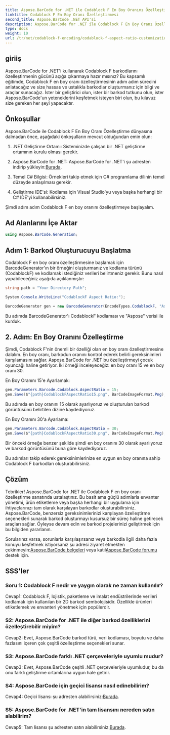 ```yaml
---
title: Aspose.BarCode for .NET ile Codablock F En Boy Oranını Özelleştirin
linktitle: Codablock F En Boy Oranı Özelleştirmesi
second_title: Aspose.BarCode .NET API'si
description: Aspose.BarCode for .NET ile Codablock F En Boy Oranı Özelleştirmesinde Ustalaşın. İhtiyaçlarınıza göre tasarlanmış hassas barkodları zahmetsizce oluşturun.
type: docs
weight: 10
url: /tr/net/codablock-f-encoding/codablock-f-aspect-ratio-customization/
---
```

## giriiş

Aspose.BarCode for .NET'i kullanarak Codablock F barkodlarını özelleştirmenin gücünü açığa çıkarmaya hazır mısınız? Bu kapsamlı eğitimde, Codablock F en boy oranı özelleştirmesinin adım adım sürecini anlatacağız ve size hassas ve ustalıkla barkodlar oluşturmanız için bilgi ve araçlar sunacağız. İster bir geliştirici olun, ister bir barkod tutkunu olun, ister Aspose.BarCode'un yeteneklerini keşfetmek isteyen biri olun, bu kılavuz size gereken her şeyi yapacaktır.

## Önkoşullar

Aspose.BarCode ile Codablock F En Boy Oranı Özelleştirme dünyasına dalmadan önce, aşağıdaki önkoşulların mevcut olduğundan emin olun:

1. .NET Geliştirme Ortamı: Sisteminizde çalışan bir .NET geliştirme ortamının kurulu olması gerekir.

2.  Aspose.BarCode for .NET: Aspose.BarCode for .NET'i şu adresten indirip yükleyin:[Burada](https://releases.aspose.com/barcode/net/).

3. Temel C# Bilgisi: Örnekleri takip etmek için C# programlama dilinin temel düzeyde anlaşılması gerekir.

4. Geliştirme IDE'si: Kodlama için Visual Studio'yu veya başka herhangi bir C# IDE'yi kullanabilirsiniz.

Şimdi adım adım Codablock F en boy oranını özelleştirmeye başlayalım.

## Ad Alanlarını İçe Aktar

```csharp
using Aspose.BarCode.Generation;
```

## Adım 1: Barkod Oluşturucuyu Başlatma

Codablock F en boy oranı özelleştirmesine başlamak için BarcodeGenerator'ın bir örneğini oluşturmanız ve kodlama türünü (CodablockF) ve kodlamak istediğiniz verileri belirtmeniz gerekir. Bunu nasıl yapabileceğiniz aşağıda açıklanmıştır:

```csharp
string path = "Your Directory Path";

System.Console.WriteLine("CodablockF Aspect Ratio:");

BarcodeGenerator gen = new BarcodeGenerator(EncodeTypes.CodablockF, "Aspose");
```

Bu adımda BarcodeGenerator'ı CodablockF kodlaması ve "Aspose" verisi ile kurduk.

## 2. Adım: En Boy Oranını Özelleştirme

Şimdi, Codablock F'nin önemli bir özelliği olan en boy oranı özelleştirmesine dalalım. En boy oranı, barkodun oranını kontrol ederek belirli gereksinimleri karşılamasını sağlar. Aspose.BarCode for .NET bu özelleştirmeyi çocuk oyuncağı haline getiriyor. İki örneği inceleyeceğiz: en boy oranı 15 ve en boy oranı 30.

En Boy Oranını 15'e Ayarlamak:

```csharp
gen.Parameters.Barcode.Codablock.AspectRatio = 15;
gen.Save($"{path}CodablockFAspectRatio15.png", BarCodeImageFormat.Png);
```

Bu adımda en boy oranını 15 olarak ayarlıyoruz ve oluşturulan barkod görüntüsünü belirtilen dizine kaydediyoruz.

En Boy Oranını 30'a Ayarlama:

```csharp
gen.Parameters.Barcode.Codablock.AspectRatio = 30;
gen.Save($"{path}CodablockFAspectRatio30.png", BarCodeImageFormat.Png);
```

Bir önceki örneğe benzer şekilde şimdi en boy oranını 30 olarak ayarlıyoruz ve barkod görüntüsünü buna göre kaydediyoruz.

Bu adımları takip ederek gereksinimlerinize en uygun en boy oranına sahip Codablock F barkodları oluşturabilirsiniz.

## Çözüm

Tebrikler! Aspose.BarCode for .NET ile Codablock F en boy oranı özelleştirme sanatında ustalaştınız. Bu basit ama güçlü adımlarla envanter yönetimi, ürün etiketleme veya başka herhangi bir uygulama için ihtiyaçlarınızı tam olarak karşılayan barkodlar oluşturabilirsiniz. Aspose.BarCode, benzersiz gereksinimlerinizi karşılayan özelleştirme seçenekleri sunarak barkod oluşturmayı kusursuz bir süreç haline getirecek araçları sağlar. Öyleyse devam edin ve barkod projelerinizi geliştirmek için bu bilgiden yararlanın.

 Sorularınız varsa, sorunlarla karşılaşırsanız veya barkodla ilgili daha fazla konuyu keşfetmek istiyorsanız şu adresi ziyaret etmekten çekinmeyin:[Aspose.BarCode belgeleri](https://reference.aspose.com/barcode/net/) veya katıl[Aspose.BarCode forumu](https://forum.aspose.com/c/barcode/13) destek için.

## SSS'ler

### Soru 1: Codablock F nedir ve yaygın olarak ne zaman kullanılır?

Cevap1: Codablock F, lojistik, paketleme ve imalat endüstrilerinde verileri kodlamak için kullanılan bir 2D barkod sembolojisidir. Özellikle ürünleri etiketlemek ve envanteri yönetmek için popülerdir.

### S2: Aspose.BarCode for .NET ile diğer barkod özelliklerini özelleştirebilir miyim?

Cevap2: Evet, Aspose.BarCode barkod türü, veri kodlaması, boyutu ve daha fazlasını içeren çok çeşitli özelleştirme seçenekleri sunar.

### S3: Aspose.BarCode farklı .NET çerçeveleriyle uyumlu mudur?

Cevap3: Evet, Aspose.BarCode çeşitli .NET çerçeveleriyle uyumludur, bu da onu farklı geliştirme ortamlarına uygun hale getirir.

### S4: Aspose.BarCode için geçici lisansı nasıl edinebilirim?

 Cevap4: Geçici lisansı şu adresten alabilirsiniz:[Burada](https://purchase.aspose.com/temporary-license/).

### S5: Aspose.BarCode for .NET'in tam lisansını nereden satın alabilirim?

 Cevap5: Tam lisansı şu adresten satın alabilirsiniz:[Burada](https://purchase.aspose.com/buy).